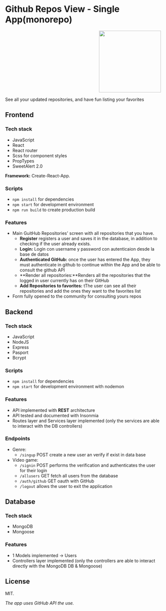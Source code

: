 # Github Repos View - Single App(monorepo)

<p align="right">
  <img height="200" src="https://lh3.googleusercontent.com/proxy/KN_JI8WoJD-Y2UZ5Df3UpHUZpqQMRTKmXx86Oaj1xWiENALHYCQ0wNEw1MFM_cBB4NI8Qm4Z6ZAq5NrPyAEmv_MIskqSS9vMiUCtw1GrnfPtcfZEAyP_W5U" />
</p>

See all your updated repositories, and have fun listing your favorites

## Frontend

### **Tech stack**

- JavaScript
- React
- React router
- Scss for component styles
- PropTypes
- SweetAlert 2.0

**Framework:** Create-React-App.

### **Scripts**

- `npm install` for dependencies
- `npm start` for development environment
- `npm run build` to create production build

### **Features**

- Main GuitHub Repositories' screen with all repositories that you have.
  - **Register** registers a user and saves it in the database, in addition to checking if the user already exists.
  - **Login:** Login con username y password con autenticaion desde la base de datos
  - **Authenticated GitHub:** once the user has entered the App, they must authenticate in github to continue within the App and be able to consult the github API
  - **Render all repositories:**Renders all the repositories that the logged in user currently has on their GitHub
  - **Add Repositories to favorites:** tThe user can see all their repositories and add the ones they want to the favorites list
- Form fully opened to the community for consulting yours repos

## **Backend**

### **Tech stack**

- JavaScript
- NodeJS
- Express
- Pasport
- Bcrypt

### **Scripts**

- `npm install` for dependencies
- `npm start` for development environment with nodemon

### **Features**

- API implemented with **REST** architecture
- API tested and documented with Insonmia
- Routes layer and Services layer implemented (only the services are able to interact with the DB controllers)

### **Endpoints**

- Genre:
  - `/singup` POST create a new user an verify if exist in data base
- Video game:
  - `/signin` POST performs the verification and authenticates the user for their login
  - `/allusers` GET fetch all users from the database
  - `/auth/github` GET oauth with GitHub
  - `/logout` allows the user to exit the application

## **Database**

### **Tech stack**

- MongoDB
- Mongoose

### **Features**

- 1 Models implemented -> Users
- Controllers layer implemented (only the controllers are able to interact directly with the MongoDB DB & Mongoose)

## **License**

MIT.

_The app uses GitHub API the use._
